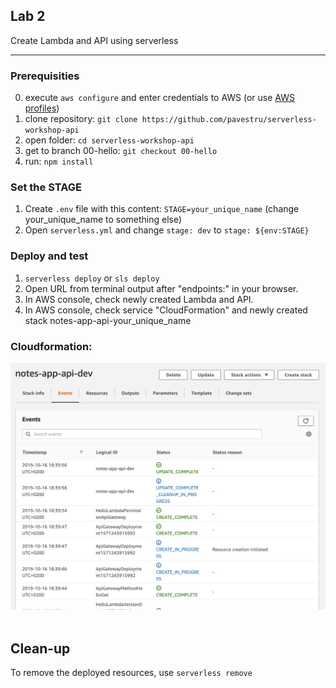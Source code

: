 ## Lab 2

Create Lambda and API using serverless

---

### Prerequisities

0. execute `aws configure` and enter credentials to AWS (or use [AWS profiles](https://docs.aws.amazon.com/cli/latest/userguide/cli-configure-profiles.html))
1. clone repository: `git clone https://github.com/pavestru/serverless-workshop-api`
1. open folder: `cd serverless-workshop-api`
1. get to branch 00-hello: `git checkout 00-hello`
1. run: `npm install`

### Set the STAGE

1. Create `.env` file with this content: `STAGE=your_unique_name` (change your_unique_name to something else)
1. Open `serverless.yml` and change `stage: dev` to `stage: ${env:STAGE}`

### Deploy and test

1. `serverless deploy` or `sls deploy`
1. Open URL from terminal output after "endpoints:" in your browser.
1. In AWS console, check newly created Lambda and API.
1. In AWS console, check service "CloudFormation" and newly created stack notes-app-api-your_unique_name

### Cloudformation:

![alt](images/lab00_1.jpg)
&nbsp;

## Clean-up

To remove the deployed resources, use `serverless remove`
